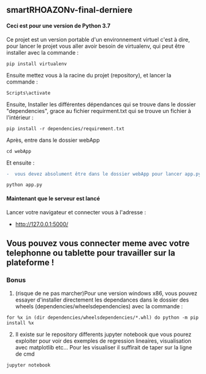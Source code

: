 ## smartRHOAZONv-final-derniere

#### Ceci est pour une version de Python 3.7

Ce projet est un version portable d'un environnement virtuel c'est à dire, pour lancer le projet vous aller avoir besoin de virtualenv, qui peut être installer avec la commande :
```
pip install virtualenv

```
Ensuite mettez vous à la racine du projet (repository), et lancer la commande :
```
Scripts\activate
```

Ensuite, Installer les différentes dépendances qui se trouve dans le dossier "dependencies", grace au fichier requirment.txt 
qui se trouve un fichier à l'intérieur :
```
pip install -r dependencies/requirement.txt
```
Après, entre dans le dossier webApp

```
cd webApp 
```
Et ensuite :
```diff
-  vous devez absolument être dans le dossier webApp pour lancer app.py, python webApp/app.py ne marchera pas !
```
```
python app.py
```
#### Maintenant que le serveur est lancé 
Lancer votre navigateur et connecter vous à l'adresse :
* http://127.0.0.1:5000/
## Vous pouvez vous connecter meme avec votre telephonne ou tablette pour travailler sur la plateforme !
### Bonus 
1. (risque de ne pas marcher)Pour une version windows x86, vous pouvez essayer d'installer directement les dependances dans le dossier des wheels (dependencies/wheelsdependencies) avec la commande :
```
for %x in (dir dependencies/wheelsdependencies/*.whl) do python -m pip install %x
```
2. Il existe sur le repository differents jupyter notebook que vous pourez exploiter pour voir des exemples de regression lineaires, visualisation avec matplotlib etc... Pour les visualiser il suffirait de taper sur la ligne de cmd
```
jupyter notebook
```
